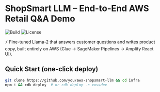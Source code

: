 # ShopSmart LLM – End-to-End AWS Retail Q&A Demo

![Build](https://github.com/you/aws-shopsmart-llm/actions/workflows/ci.yml/badge.svg)
![License](https://img.shields.io/github/license/you/aws-shopsmart-llm)

⚡️ Fine-tuned Llama-2 that answers customer questions and writes product copy,
built entirely on AWS (Glue → SageMaker Pipelines → Amplify React UI).

## Quick Start (one-click deploy)
```bash
git clone https://github.com/you/aws-shopsmart-llm && cd infra
npm i && cdk deploy  # or cdk deploy -c env=dev
